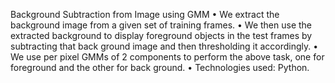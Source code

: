  Background Subtraction from Image using GMM
 • We extract the background image from a given set of training frames.
 • We then use the extracted background to display foreground objects in the test frames by subtracting that back
ground image and then thresholding it accordingly.
 • We use per pixel GMMs of 2 components to perform the above task, one for foreground and the other for back
ground.
 • Technologies used: Python.
